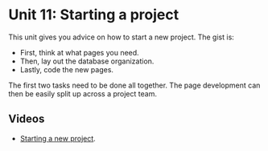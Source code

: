 # Unit 11: Starting a project

This unit gives you advice on how to start a new project.  The gist is: 

* First, think at what pages you need. 
* Then, lay out the database organization. 
* Lastly, code the new pages. 

The first two tasks need to be done all together.  The page development can then be easily split up across a project team. 

## Videos

* [Starting a new project](https://drive.google.com/file/d/1IowffsVDQzxXJuLLfDb7y3UoaPAx3pAW/view?usp=sharing).
